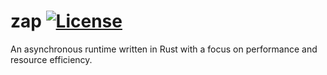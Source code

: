 zap [![License](https://img.shields.io/badge/license-MIT-8FBD08.svg)](https://shields.io/)
====

An asynchronous runtime written in Rust with a focus on performance and resource efficiency.

